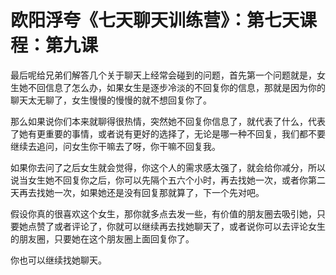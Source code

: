 # 欧阳浮夸《七天聊天训练营》：第七天课程：第九课

最后呢给兄弟们解答几个关于聊天上经常会碰到的问题，首先第一个问题就是，女生她不回信息了怎么办，如果女生是逐步冷淡的不回复你的信息，那就是因为你的聊天太无聊了，女生慢慢的慢慢的就不想回复你了。

那么如果说你们本来就聊得很热情，突然她不回复你信息了，就代表了什么，代表了她有更重要的事情，或者说有更好的选择了，无论是哪一种不回复，我们都不要继续去追问，问女生你干嘛去了呀，你干嘛不回复我。

如果你去问了之后女生就会觉得，你这个人的需求感太强了，就会给你减分，所以说当女生她不回复你之后，你可以先隔个五六个小时，再去找她一次，或者你第二天再去找她一次，如果她还是没有回复那就算了，下一个先对吧。

假设你真的很喜欢这个女生，那你就多点去发一些，有价值的朋友圈去吸引她，只要她点赞了或者评论了，你就可以继续再去找她聊天了，或者说你可以去评论女生的朋友圈，只要她在这个朋友圈上面回复你了。

你也可以继续找她聊天。
